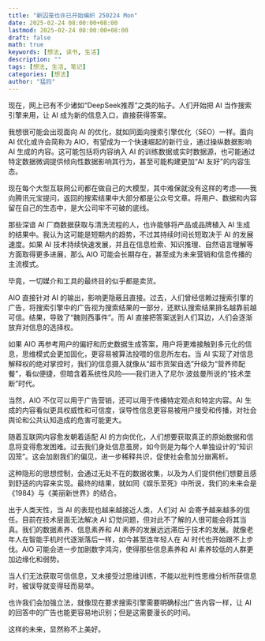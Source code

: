 ```yaml
---
title: "新囚笼也许已开始编织 250224 Mon"
date: 2025-02-24 08:00:00+08:00
lastmod: 2025-02-24 08:00:00+08:00
draft: false
math: true
keywords: [想法, 读书, 生活]
description: ""
tags: [想法, 生活, 笔记]
categories: [想法]
author: "猛犸"
---
```


现在，网上已有不少诸如“DeepSeek推荐”之类的帖子。人们开始把 AI 当作搜索引擎来用，让 AI 成为新的信息入口，直接获得答案。

我想很可能会出现面向 AI 的优化，就如同面向搜索引擎优化（SEO）一样。面向 AI 优化或许会简称为 AIO，有望成为一个快速崛起的新行业，通过操纵数据影响 AI 生成的内容。这可能包括将内容纳入 AI 的训练数据或实时数据源，也可能通过特定数据微调提供倾向性数据影响其行为，甚至可能构建更加“AI 友好”的内容生态。

现在每个大型互联网公司都在做自己的大模型，其中难保就没有这样的考虑——我向腾讯元宝提问，返回的搜索结果中大部分都是公众号文章。将用户、数据和内容留在自己的生态中，是大公司牢不可破的底线。

那些深谙 AI 厂商数据获取与清洗流程的人，也许能够将产品或品牌植入 AI 生成的结果中。我认为这可能是短期内的趋势，不过其持续时间长短取决于 AI 的发展速度。如果 AI 技术持续快速发展，并且在信息检索、知识推理、自然语言理解等方面取得更多进展，那么 AIO 可能会长期存在，甚至成为未来营销和信息传播的主流模式。

毕竟，一切媒介和工具的最终目的似乎都是卖货。

AIO 直接针对 AI 的输出，影响更隐蔽且直接。过去，人们曾经信赖过搜索引擎的广告，将搜索引擎中的广告视为搜索结果的一部分，还默认搜索结果排名越靠前越可信。结果，导致了“魏则西事件”。而 AI 直接把答案送到人们耳边，人们会逐渐放弃对信息的选择权。

如果 AIO 再参考用户的偏好和历史数据生成答案，用户将更难接触到多元化的信息，思维模式会更加固化，更容易被算法投喂的信息所左右。当 AI 实现了对信息解释权的绝对掌控时，我们的信息摄入就像从“超市货架自选”升级为“营养师配餐”，看似便捷，但暗含着系统性风险——我们进入了尼尔·波兹曼所说的“技术垄断”时代。

当然，AIO 不仅可以用于广告营销，还可以用于传播特定观点和特定内容。AI 生成的内容看似更具权威性和可信度，误导性信息更容易被用户接受和传播，对社会舆论和公共认知造成的危害可能更大。

随着互联网内容愈发朝着适配 AI 的方向优化，人们想要获取真正的原始数据和信息将变得愈发困难。过去我们身处信息茧房，如今则是为每个人单独设计的“知识囚笼”。这会加剧我们的偏见，进一步稀释共识，促使社会愈加分崩离析。

这种隐形的思想控制，会通过无处不在的数据收集，以及为人们提供他们想要且感到舒适的内容来实现。最终的结果，就如同《娱乐至死》中所说，我们的未来会是《1984》与《美丽新世界》的结合。

出于人类天性，当 AI 的表现也越来越接近人类，人们对 AI 会寄予越来越多的信任。目前在技术层面无法解决 AI 幻觉问题，但对此不了解的人很可能会将其当真。我们的数据素养、信息素养和 AI 素养的发展远远滞后于技术的发展。就像老年人在智能手机时代逐渐落后一样，如今甚至连年轻人在 AI 时代也开始跟不上步伐。AIO 可能会进一步加剧数字鸿沟，使得那些信息素养和 AI 素养较低的人群更加边缘化和弱势。

当人们无法获取可信信息，又未接受过思维训练，不能以批判性思维分析所获信息时，被误导就变得轻而易举。

也许我们会加强立法，就像现在要求搜索引擎需要明确标出广告内容一样，让 AI 的回答中的广告也能更容易地识别；但是这需要漫长的时间。

这样的未来，显然称不上美好。
